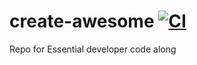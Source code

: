 # create-awesome                            [![CI](https://github.com/mangotraPankaj/create-awesome/actions/workflows/CI.yml/badge.svg)](https://github.com/mangotraPankaj/create-awesome/actions/workflows/CI.yml)
Repo for Essential developer code along       
